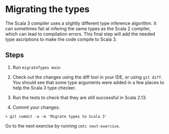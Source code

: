 # Migrating the types

The Scala 3 compiler uses a slightly different type inference algorithm. It can sometimes fail at infering the same types as the Scala 2 compiler, which can lead to compilation errors. This final step will add the needed type ascriptions to make the code compile to Scala 3.

## Steps

1. Run `migrateTypes main`

2. Check out the changes using the diff tool in your IDE, or using `git diff`. You should see that some type arguments were added in a few places to help the Scala 3 type checker.

3. Run the tests to check that they are still successful in Scala 2.13.

4. Commit your changes:

```shell
> git commit -a -m 'Migrate types to Scala 3'
```

Go to the next exercise by running `cmtc next-exercise`.
